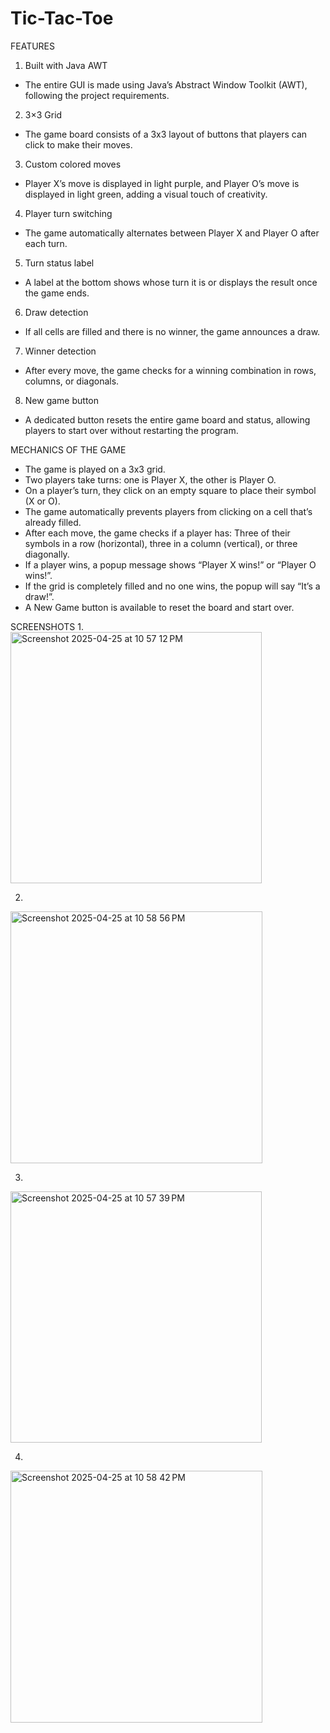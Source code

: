 # Tic-Tac-Toe

FEATURES
1. Built with Java AWT
- The entire GUI is made using Java’s Abstract Window Toolkit (AWT), following the project requirements.
2. 3×3 Grid
- The game board consists of a 3x3 layout of buttons that players can click to make their moves.
3. Custom colored moves
- Player X’s move is displayed in light purple, and Player O’s move is displayed in light green, adding a visual touch of creativity.
4. Player turn switching 
- The game automatically alternates between Player X and Player O after each turn.
5. Turn status label
- A label at the bottom shows whose turn it is or displays the result once the game ends.
6. Draw detection
- If all cells are filled and there is no winner, the game announces a draw.
7. Winner detection
- After every move, the game checks for a winning combination in rows, columns, or diagonals.
8. New game button
- A dedicated button resets the entire game board and status, allowing players to start over without restarting the program.

MECHANICS OF THE GAME
- The game is played on a 3x3 grid.
- Two players take turns: one is Player X, the other is Player O.
- On a player’s turn, they click on an empty square to place their symbol (X or O).
- The game automatically prevents players from clicking on a cell that’s already filled.
- After each move, the game checks if a player has: Three of their symbols in a row (horizontal), three in a column (vertical), or three diagonally.
- If a player wins, a popup message shows “Player X wins!” or “Player O wins!”.
- If the grid is completely filled and no one wins, the popup will say “It’s a draw!”.
- A New Game button is available to reset the board and start over.

SCREENSHOTS
1.
<img width="402" alt="Screenshot 2025-04-25 at 10 57 12 PM" src="https://github.com/user-attachments/assets/9d1f8580-e3b3-4500-829b-e6ad96982e77" />

2. 
<img width="403" alt="Screenshot 2025-04-25 at 10 58 56 PM" src="https://github.com/user-attachments/assets/70c14482-ecc6-4b6f-85ed-657815905f52" />

3.
<img width="402" alt="Screenshot 2025-04-25 at 10 57 39 PM" src="https://github.com/user-attachments/assets/51c4032d-085f-4c82-a86b-d3fe34b310bf" />

4.
<img width="403" alt="Screenshot 2025-04-25 at 10 58 42 PM" src="https://github.com/user-attachments/assets/4568ab5e-ad98-47b6-8a4d-6cc161fa8a4f" />
